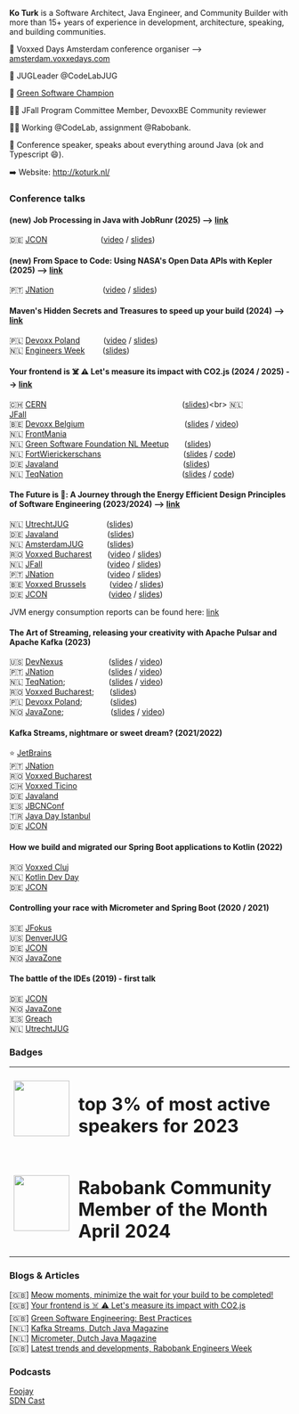 <b>Ko Turk</b> is a Software Architect, Java Engineer, and Community Builder with more than 15+ years of experience in development, architecture, speaking, and building communities.

🦊 Voxxed Days Amsterdam conference organiser --> <a href="https://amsterdam.voxxeddays.com" target="_blank">amsterdam.voxxedays.com</a><br>

👥 JUGLeader @CodeLabJUG<br>

🌱 [Green Software Champion](https://champions.greensoftware.foundation/champions/ko-turk/)

🫶🏻 JFall Program Committee Member, DevoxxBE Community reviewer<br>

🧑‍💻 Working @CodeLab, assignment @Rabobank.<br>

🎤 Conference speaker, speaks about everything around Java (ok and Typescript 😄).<br>

➡️ Website: http://koturk.nl/<br>

### Conference talks

#### (new) Job Processing in Java with JobRunr (2025) --> [link](abstract_jobrunr.md)
🇩🇪 [JCON](https://schedule.jcon.one/session/767669)&emsp;&emsp;&emsp;&emsp;&emsp;&emsp;&nbsp;&nbsp;&nbsp;([video]() / [slides](https://github.com/KoTurk/Jobrunr/blob/main/slides.pdf))<br>

#### (new) From Space to Code: Using NASA's Open Data APIs with Kepler (2025) --> [link](abstract_kepler.md)
🇵🇹 [JNation](https://jnation.pt/schedule/)&emsp;&emsp;&emsp;&emsp;&emsp;&emsp;&nbsp;([video](https://youtu.be/lAxkclvcESg?si=PjAJcPabG7QlZrR-) / [slides](https://github.com/KoTurk/Kepler/blob/main/slides.pdf))<br>

#### Maven's Hidden Secrets and Treasures to speed up your build (2024) --> [link](abstract_mvn.md)
🇵🇱 [Devoxx Poland](https://devoxx.pl/schedule/)&emsp;&emsp;&emsp;([video](https://www.youtube.com/watch?v=qPotZV5i1zw&t=43s) / [slides](https://github.com/KoTurk/DevoxxPoland/blob/master/presentation/DevoxxPoland_slides.pdf))<br>
🇳🇱 [Engineers Week]()&emsp;&nbsp;&emsp;([slides](https://github.com/KoTurk/DevoxxPoland/blob/master/presentation/DevoxxPoland_slides.pdf))<br>

#### Your frontend is ☠️ ⚠️ Let's measure its impact with CO2.js (2024 / 2025) --> [link](abstract_co2js.md)
🇨🇭 [CERN](https://mobile.devoxx.com/events/vdcern25/talks/1404/details)&emsp;&nbsp;&nbsp;&emsp;&emsp;&emsp;&emsp;&emsp;&emsp;&nbsp;&emsp;&emsp;&emsp;&emsp;&emsp;&emsp;&emsp;&emsp;&emsp;&nbsp; ([slides](https://docs.google.com/presentation/d/12l9SvcxlZquW2a8bC_R8bnp_bURTjTlRJOWnWTWEeGE/edit?usp=sharing(https://docs.google.com/presentation/d/12l9SvcxlZquW2a8bC_R8bnp_bURTjTlRJOWnWTWEeGE/edit?usp=sharing)))<br>
🇳🇱 [JFall]()&emsp;&emsp;&emsp;&emsp;&emsp;&emsp;&emsp;&nbsp;&emsp;&emsp;&emsp;&emsp;&emsp;&emsp;&emsp;&emsp;&emsp;&emsp;&nbsp;<br>
🇧🇪 [Devoxx Belgium](https://devoxx.be/talk/?id=19325)&emsp;&emsp;&emsp;&emsp;&emsp;&emsp;&emsp;&nbsp;&emsp;&emsp;&emsp;&emsp;&emsp;&nbsp; ([slides](https://docs.google.com/presentation/d/12l9SvcxlZquW2a8bC_R8bnp_bURTjTlRJOWnWTWEeGE/edit?usp=sharing) / [video](https://youtu.be/lSi0new5mDM?si=boKIK6W2TKhqsbn2))<br>
🇳🇱 [FrontMania](https://frontmania.com/timetable/)&emsp;&emsp;&emsp;&emsp;&emsp;&emsp;&emsp;&emsp;&emsp;&emsp;&emsp;&emsp;&emsp;&emsp;&nbsp;&nbsp;&nbsp;<br>
🇳🇱 [Green Software Foundation NL Meetup](https://www.meetup.com/nl-NL/green-software-the-netherlands)&emsp;&emsp;([slides](https://docs.google.com/presentation/d/12l9SvcxlZquW2a8bC_R8bnp_bURTjTlRJOWnWTWEeGE/edit?usp=sharing))<br>
🇳🇱 [FortWierickerschans](https://www.fortwierickerschans.nl/)&emsp;&emsp;&emsp;&emsp;&emsp;&nbsp;&emsp;&emsp;&emsp;&emsp;&emsp;&nbsp;([slides](https://github.com/KoTurk/YourFrontendIsKilling/blob/master/wierickerschans/slides/slides.pdf) / [code](https://github.com/KoTurk/YourFrontendIsKilling/tree/master/wierickerschans))<br>
🇩🇪 [Javaland](https://my.doag.org/events/javaland/2024/agenda/#eventDay.1712700000)&emsp;&emsp;&emsp;&emsp;&emsp;&emsp;&emsp;&emsp;&emsp;&emsp;&emsp;&emsp;&emsp;&emsp;&emsp;&emsp;([slides](https://docs.google.com/presentation/d/1qF0Sz_aPbK7DmC4VpCFKfZaU3KgwENkJYXbDSS63usA/edit?usp=sharing))<br>
🇳🇱 [TeqNation](https://conference.teqnation.com/timetable)&emsp;&emsp;&emsp;&emsp;&emsp;&emsp;&emsp;&emsp;&emsp;&emsp;&emsp;&nbsp;&emsp;&emsp;&emsp;&emsp;([slides](https://docs.google.com/presentation/d/1u51D0s5iN6YE8G9VwbPk05rkzcy1xJtCbXApWa6bFPw/edit?usp=sharing) / [code](https://github.com/KoTurk/KoTurk/tree/main/GreenCoding))<br>

#### The Future is 💚: A Journey through the Energy Efficient Design Principles of Software Engineering (2023/2024) --> [link](abstract_JVMEnergy.md)
🇳🇱 [UtrechtJUG](https://my.doag.org/events/javaland/2024/agenda/#eventDay.1712613600)&emsp;&emsp;&emsp;&emsp;&nbsp;&nbsp;&nbsp;([slides](https://docs.google.com/presentation/d/1qmcVnz_v3IgYFr3KsiXZql_f0v4Zurvunxeze9aPiEI/edit?usp=sharing))<br>
🇩🇪 [Javaland](https://my.doag.org/events/javaland/2024/agenda/#eventDay.1712700000)&emsp;&emsp;&emsp;&emsp;&emsp;&emsp;&nbsp;([slides](https://docs.google.com/presentation/d/1FhMQdTfoVYyq-JNkW_G0X9ZAuVGyUKtH2FOKr7KFplk/edit?usp=sharing))<br>
🇳🇱 [AmsterdamJUG](https://www.meetup.com/amsterdam-java-user-group/events/299589593/)&emsp;&emsp;&emsp;([slides](https://docs.google.com/presentation/d/1q3Arqh9hE6dGP4QLiOrqHx2H8fOo4sCrlIUTfQFgt0c/edit?usp=sharing))<br>
🇷🇴 [Voxxed Bucharest](https://romania.voxxeddays.com/talk/?id=2809)&emsp;&emsp;([video](https://youtu.be/y7ZJ-XpdjNg?si=24tQKiCmRQ0aq293) / [slides](https://docs.google.com/presentation/d/1mrNYrZxQcC36Lou5rlwYKIx-Rm6cidyW4NEEBLpcJgM/edit?usp=sharing))<br>
🇳🇱 [JFall](https://www.linkedin.com/posts/ko-turk-b271b929_java-jvm-maven-activity-7128687768913764352-BZLQ)&emsp;&emsp;&emsp;&emsp;&emsp;&emsp;&emsp;&emsp;&nbsp;([video](https://youtu.be/97xelmmdwGQ?si=-IgCq02oCmlzrNtq) / [slides](https://docs.google.com/presentation/d/1NXnwjayEtsLhsQ7azO-BbF0ahdPeZsquFHoLJnByq_U/edit?usp=sharing))<br>
🇵🇹 [JNation](https://2023.jnation.pt/schedule/)&emsp;&emsp;&emsp;&emsp;&emsp;&emsp;&nbsp;&nbsp;&nbsp;([video](https://www.youtube.com/watch?v=47MlhUgJIKA) / [slides](https://docs.google.com/presentation/d/1TKiBgtkQDN__IvTcTrzi5KSHGuJhYAkK8u980gucSKA/edit?usp=sharing))<br>
🇧🇪 [Voxxed Brussels](https://twitter.com/VoxxedBrussels/status/1660997178725216257)&emsp;&emsp;&emsp;([video](https://www.youtube.com/watch?v=zigwUR9fisY) / [slides](https://docs.google.com/presentation/d/1-gheOlzjlobHXlEFN-pQWJ291mgIFpVIWV9psh6yE9I/edit?usp=sharing))<br>
🇩🇪 [JCON](https://jconeurope2023.sched.com/event/1K7g3/create-an-eco-friendly-world-with-green-software-engineering)&emsp;&emsp;&emsp;&emsp;&emsp;&emsp;&emsp;&nbsp;&nbsp;&nbsp;([video](https://youtu.be/LlgUjnSU1RQ?si=fjD-jkhHGsl62d2y) / [slides](https://docs.google.com/presentation/d/1A0gfS9FE2sAmFtywx4hn7FcGwMROyQXUl2CDhv1wuK8/edit?usp=sharing))

JVM energy consumption reports can be found here: [link](https://github.com/ionutbalosin/jvm-energy-consumption) 

#### The Art of Streaming, releasing your creativity with Apache Pulsar and Apache Kafka  (2023)
🇺🇸 [DevNexus](https://www.youtube.com/watch?v=m2GhQ9wlSns)&emsp;&emsp;&emsp;&emsp;&emsp;&nbsp;&nbsp;&nbsp;([slides](https://docs.google.com/presentation/d/1dQ4yN-MveaEM4kOGP6VWHWqiAyuZC9Y92OsotOqnrfo/edit?usp=sharing) / [video](https://youtu.be/m2GhQ9wlSns?si=c1DhUvyI7-HAsXXy))<br>
🇵🇹 [JNation](https://www.youtube.com/watch?v=4xjsYvFZHlM)&emsp;&emsp;&emsp;&emsp;&emsp;&emsp;&emsp;([slides](https://docs.google.com/presentation/d/1_rVN9sQgES3jfiv3MiiKR01DeVLSZjPBg_pWgHM0jW0/edit?usp=sharing) / [video](https://youtu.be/4xjsYvFZHlM?si=P46A5wGd-tFJQEuB))<br>
🇳🇱 [TeqNation](https://www.youtube.com/watch?v=iC5gILgk98s);&emsp;&emsp;&emsp;&emsp;&emsp;&nbsp;&nbsp;([slides](https://docs.google.com/presentation/d/1KDZem-WGwphKjKJ99YceEN-QDEeeE7uvD2hTcfsOyzE/edit?usp=sharing) / [video](https://youtu.be/iC5gILgk98s?si=MsO0ac_I6DKLfoKI))<br>
🇷🇴 [Voxxed Bucharest](https://www.youtube.com/watch?v=hOMlGZtJc0g);&emsp;&emsp;([slides](https://docs.google.com/presentation/d/1sRo7EG816JtjvKxF2NymS8pLunH2Ke4284BX_WDgUIE/edit?usp=sharing))<br>
🇵🇱 [Devoxx Poland](https://devoxx.pl/talk-details/?id=2213);&emsp;&emsp;&emsp;&nbsp;&nbsp;([slides](https://docs.google.com/presentation/d/1MCA-Q88lMup9KGIa0B7uNWbdpQpm8c1Oc-LLEpNjPwM/edit?usp=sharing))<br>
🇳🇴 [JavaZone](https://2023.javazone.no/program/4f17861c-bb56-4545-a690-fe4420d4ffd1);&emsp;&emsp;&emsp;&emsp;&emsp;&emsp;([slides](https://docs.google.com/presentation/d/1-WJv08KNlxNO8MgX2m0V-pJpr30ynSAiaQVwrKinlao/edit?usp=sharing) / [video](https://2023.javazone.no/program/4f17861c-bb56-4545-a690-fe4420d4ffd1))<br>

#### Kafka Streams, nightmare or sweet dream? (2021/2022)
⭐️ [JetBrains](https://www.youtube.com/watch?v=HlNUUtU_AsM)<br>
🇵🇹 [JNation](https://youtu.be/0NVA_Cp5jeI)<br>
🇷🇴 [Voxxed Bucharest](https://youtu.be/uWkFeUKNXbI)<br>
🇨🇭 [Voxxed Ticino](https://voxxeddays.com/ticino/talk-details/?id=2612)<br>
🇩🇪 [Javaland](https://shop.doag.org/events/javaland/2023/agenda/#eventDay.all%23textSearch.Ko%20turk)<br>
🇪🇸 [JBCNConf](https://www.jbcnconf.com/2022/infoTalk.html?id=61fd71544fc8140baaa031be)<br>
🇹🇷 [Java Day Istanbul](https://www.javaday.istanbul/speaker-ko-turk)<br>
🇩🇪 [JCON](https://www.youtube.com/watch?v=CaDnqhBSiD4)

#### How we build and migrated our Spring Boot applications to Kotlin (2022)
🇷🇴 [Voxxed Cluj](https://www.youtube.com/watch?v=wdj-AzLXpz8&ab_channel=Devoxx)<br>
🇳🇱 [Kotlin Dev Day](https://www.youtube.com/watch?v=J1X9CCgswI0)<br>
🇩🇪 [JCON](https://www.youtube.com/watch?v=QNdPuN9ZgQQ)<br>

#### Controlling your race with Micrometer and Spring Boot (2020 / 2021)
🇸🇪 [JFokus](https://www.youtube.com/watch?v=wkROG7Cwf-M)<br>
🇺🇸 [DenverJUG](https://www.youtube.com/watch?v=kqNMOJRfGIg)<br>
🇩🇪 [JCON](https://www.youtube.com/watch?v=bXiU1Az9x9g)<br>
🇳🇴 [JavaZone](https://vimeo.com/669150573)<br>

#### The battle of the IDEs (2019) - first talk
🇩🇪 [JCON](https://www.youtube.com/watch?v=ImsRsX-xgto)<br>
🇳🇴 [JavaZone](https://vimeo.com/360821586)<br>
🇪🇸 [Greach](https://www.youtube.com/watch?v=-_XgHORQuJ8)<br>
🇳🇱 [UtrechtJUG](https://www.youtube.com/watch?v=et0nQHjE8x0)<br>


### Badges
<table>
  <tr>
    <td style="border: 0">
          <a href="https://sessionize.com/ko-turk/#speaker"><img src="https://github.com/KoTurk/KoTurk/assets/43384384/4c019e58-1e4e-42a7-848d-59887e344413" width="100"></a></td>
    <td><h1>top 3% of most active speakers for 2023</h1></td>
  </tr>
  <tr>
    <td style="border: 0">
          <a href="https://sessionize.com/ko-turk/#speaker"><img src="https://github.com/KoTurk/KoTurk/blob/main/community_member.jpeg" width="100"></a></td>
    <td><h1>Rabobank Community Member of the Month April 2024</h1></td>
  </tr>
</table>

### Blogs & Articles
[🇬🇧] [Meow moments, minimize the wait for your build to be completed!](https://www.adesso.nl/en/news/blog/meow-moments-minimize-the-wait-for-your-build-to-be-completed.jsp)<br>
[🇬🇧] [Your frontend is ☠️ ⚠️ Let's measure its impact with CO2.js](https://www.adesso.nl/en/news/blog/your-frontend-is-let-s-measure-its-impact-with-co2-js.jsp)<br>
[🇬🇧] [Green Software Engineering: Best Practices](https://www.adesso.nl/en/news/blog/green-software-engineering-best-practices.jsp)<br>
[🇳🇱] [Kafka Streams, Dutch Java Magazine](https://github.com/KoTurk/Kafka/blob/main/NLJUG/magazine/JavaMagazine.pdf)<br>
[🇳🇱] [Micrometer, Dutch Java Magazine](https://github.com/KoTurk/Micrometer/blob/master/NLJUG/JavaMagazine.pdf)<br>
[🇬🇧] [Latest trends and developments, Rabobank Engineers Week](https://rabobank.jobs/en/techblog/culture-leadership/engineers-week/)

### Podcasts
[Foojay](https://www.youtube.com/live/hodqxfIjvhY?si=uUpWlVhTJO5ehffT)<br>
[SDN Cast](https://youtu.be/l0cYi7TJ2-8?si=OrvYRWTjHYBq-1Md)<br>

